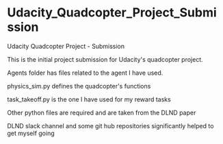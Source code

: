# Udacity_Quadcopter_Project_Submission
Udacity Quadcopter Project - Submission

This is the initial project submission for Udacity's quadcopter project.

Agents folder has files related to the agent I have used.

physics_sim.py defines the quadcopter's functions

task_takeoff.py is the one I have used for my reward tasks

Other python files are required and are taken from the DLND paper

DLND slack channel and some git hub repositories significantly helped to get myself going  
